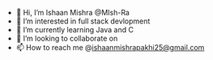 - 👋 Hi, I’m Ishaan Mishra @MIsh-Ra
- 👀 I’m interested in full stack devlopment 
- 🌱 I’m currently learning Java and C 
- 💞️ I’m looking to collaborate on 
- 📫 How to reach me @ishaanmishrapakhi25@gmail.com

<!---
MIsh-Ra/MIsh-Ra is a ✨ special ✨ repository because its `README.md` (this file) appears on your GitHub profile.
You can click the Preview link to take a look at your changes.
--->
